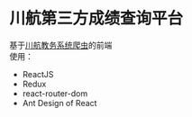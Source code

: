 # 川航第三方成绩查询平台
基于[川航教务系统爬虫](https://github.com/BlankYk/zhengfang-SpringBoot)的前端  
使用：
- ReactJS
- Redux
- react-router-dom
- Ant Design of React